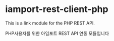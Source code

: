 # iamport-rest-client-php
This is a link module for the PHP REST API.

PHP사용자를 위한 아임포트 REST API 연동 모듈입니다

